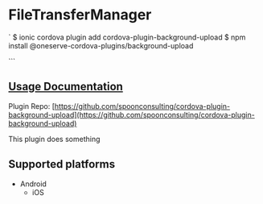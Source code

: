 # FileTransferManager

\` $ ionic cordova plugin add cordova-plugin-background-upload $ npm install @oneserve-cordova-plugins/background-upload

\`\`\`

## [Usage Documentation](https://oneserve.gitbook.io/oneserve-cordova-plugins/plugins/background-upload/)

Plugin Repo: [https://github.com/spoonconsulting/cordova-plugin-background-upload](https://github.com/spoonconsulting/cordova-plugin-background-upload)

This plugin does something

## Supported platforms

* Android
  * iOS

